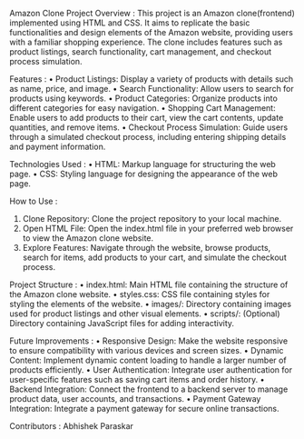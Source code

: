 Amazon Clone Project
Overview :
This project is an Amazon clone(frontend) implemented using HTML and CSS. It aims to 
replicate the basic functionalities and design elements of the Amazon website, 
providing users with a familiar shopping experience. The clone includes features such 
as product listings, search functionality, cart management, and checkout process 
simulation.

Features :
• Product Listings: Display a variety of products with details such as name, 
price, and image.
• Search Functionality: Allow users to search for products using keywords.
• Product Categories: Organize products into different categories for easy 
navigation.
• Shopping Cart Management: Enable users to add products to their cart, view 
the cart contents, update quantities, and remove items.
• Checkout Process Simulation: Guide users through a simulated checkout 
process, including entering shipping details and payment information.

Technologies Used :
• HTML: Markup language for structuring the web page.
• CSS: Styling language for designing the appearance of the web page.

How to Use :
1. Clone Repository: Clone the project repository to your local machine.
2. Open HTML File: Open the index.html file in your preferred web browser to 
view the Amazon clone website.
3. Explore Features: Navigate through the website, browse products, search for 
items, add products to your cart, and simulate the checkout process.

Project Structure :
• index.html: Main HTML file containing the structure of the Amazon clone 
website.
• styles.css: CSS file containing styles for styling the elements of the website.
• images/: Directory containing images used for product listings and other 
visual elements.
• scripts/: (Optional) Directory containing JavaScript files for adding 
interactivity.

Future Improvements :
• Responsive Design: Make the website responsive to ensure compatibility 
with various devices and screen sizes.
• Dynamic Content: Implement dynamic content loading to handle a larger 
number of products efficiently.
• User Authentication: Integrate user authentication for user-specific features 
such as saving cart items and order history.
• Backend Integration: Connect the frontend to a backend server to manage 
product data, user accounts, and transactions.
• Payment Gateway Integration: Integrate a payment gateway for secure 
online transactions.

Contributors :
 Abhishek Paraskar
